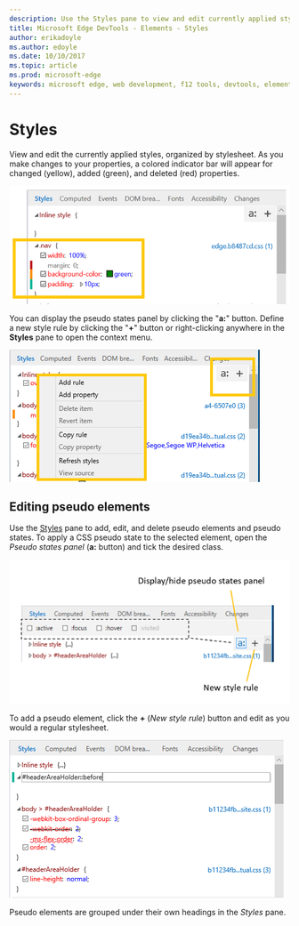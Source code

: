 ```yaml
---
description: Use the Styles pane to view and edit currently applied styles and pseudo elements
title: Microsoft Edge DevTools - Elements - Styles
author: erikadoyle
ms.author: edoyle
ms.date: 10/10/2017
ms.topic: article
ms.prod: microsoft-edge
keywords: microsoft edge, web development, f12 tools, devtools, elements, styles, pseudo state, pseudo classe, pseudo element
---
```


# Styles
View and edit the currently applied styles, organized by stylesheet.  As you make changes to your properties, a colored indicator bar will appear for changed (yellow), added (green), and deleted (red) properties.

![Styles pane](../media/elements_styles.png)

You can display the pseudo states panel by clicking the "**a:**" button. Define a new style rule by clicking the "**+**" button or right-clicking anywhere in the **Styles** pane to open the context menu.

![Styles pane buttons and context menu](../media/elements_styles_buttons.png)

## Editing pseudo elements

Use the [Styles](#styles) pane to add, edit, and delete pseudo elements and pseudo states. To apply a CSS pseudo state to the selected element, open the *Pseudo states panel* (**a:** button) and tick the desired class.

![Pseudo classes in Styles pane](../media/elements_styles_pseudo_states.png)

To add a pseudo element, click the **+** (*New style rule*) button and edit as you would a regular stylesheet.

![Adding a pseudo element from the Styles pane](../media/elements_styles_pseudo_element.png)

Pseudo elements are grouped under their own headings in the *Styles* pane.